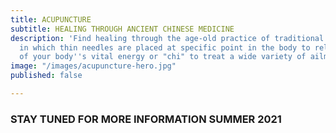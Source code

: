 ```yaml
---
title: ACUPUNCTURE
subtitle: HEALING THROUGH ANCIENT CHINESE MEDICINE
description: 'Find healing through the age-old practice of traditional Chines medicine
  in which thin needles are placed at specific point in the body to release a flow
  of your body''s vital energy or "chi" to treat a wide variety of ailments '
image: "/images/acupuncture-hero.jpg"
published: false

---
```

### **STAY TUNED FOR MORE INFORMATION SUMMER 2021**